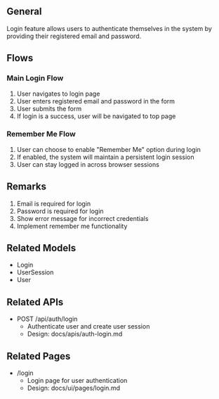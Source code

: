 ## General
Login feature allows users to authenticate themselves in the system by providing their registered email and password.

## Flows
### Main Login Flow
1. User navigates to login page
2. User enters registered email and password in the form
3. User submits the form
4. If login is a success, user will be navigated to top page

### Remember Me Flow
1. User can choose to enable "Remember Me" option during login
2. If enabled, the system will maintain a persistent login session
3. User can stay logged in across browser sessions

## Remarks
1. Email is required for login
2. Password is required for login
3. Show error message for incorrect credentials
4. Implement remember me functionality

## Related Models
* Login
* UserSession
* User

## Related APIs
* POST /api/auth/login
    * Authenticate user and create user session
    * Design: docs/apis/auth-login.md

## Related Pages
* /login
    * Login page for user authentication
    * Design: docs/ui/pages/login.md